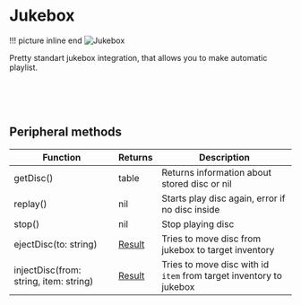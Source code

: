 # Jukebox
!!! picture inline end
    ![Jukebox](jukebox.png)

Pretty standart jukebox integration, that allows you to make automatic playlist.

<br class="clearBoth" />
<br class="clearBoth" />
<br class="clearBoth" />

## Peripheral methods

| Function                               | Returns | Description                                                        |
|----------------------------------------|---------|--------------------------------------------------------------------|
| getDisc()                              | table   | Returns information about stored disc or nil                       |
| replay()                               | nil     | Starts play disc again, error if no disc inside                    |
| stop()                                 | nil     | Stop playing disc                                                  |
| ejectDisc(to: string)                  | [Result](introduction.md#result)  | Tries to move disc from jukebox to target inventory                |
| injectDisc(from: string, item: string) | [Result](introduction.md#result)  | Tries to move disc with id `item` from target inventory to jukebox |
